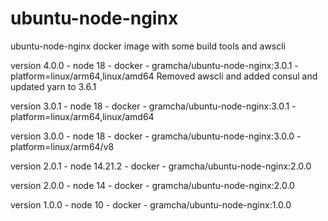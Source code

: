 # ubuntu-node-nginx
ubuntu-node-nginx docker image with some build tools and awscli 

version 4.0.0 - node 18 - docker - gramcha/ubuntu-node-nginx:3.0.1 - platform=linux/arm64,linux/amd64
Removed awscli and added consul and updated yarn to 3.6.1

version 3.0.1 - node 18 - docker - gramcha/ubuntu-node-nginx:3.0.1 - platform=linux/arm64,linux/amd64

version 3.0.0 - node 18 - docker - gramcha/ubuntu-node-nginx:3.0.0 - platform=linux/arm64/v8

version 2.0.1 - node 14.21.2 - docker - gramcha/ubuntu-node-nginx:2.0.0

version 2.0.0 - node 14 - docker - gramcha/ubuntu-node-nginx:2.0.0

version 1.0.0 - node 10 - docker - gramcha/ubuntu-node-nginx:1.0.0
